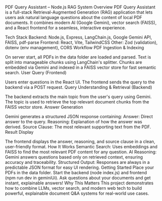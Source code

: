 PDF Query Assistant – Node.js RAG System
Overview
PDF Query Assistant is a full-stack Retrieval-Augmented Generation (RAG) application that lets users ask natural language questions about the content of local PDF documents. It combines modern AI (Google Gemini), vector search (FAISS), and a React frontend for a seamless, interactive experience.

Tech Stack
Backend: Node.js, Express, LangChain.js, Google Gemini API, FAISS, pdf-parse
Frontend: React, Vite, TailwindCSS
Other: Zod (validation), dotenv (env management), CORS
Workflow
PDF Ingestion & Indexing

On server start, all PDFs in the data folder are loaded and parsed.
Text is split into manageable chunks using LangChain's splitter.
Chunks are embedded via Gemini and indexed in a FAISS vector store for fast semantic search.
User Query (Frontend)

Users enter questions in the React UI.
The frontend sends the query to the backend via a POST request.
Query Understanding & Retrieval (Backend)

The backend extracts the main topic from the user's query using Gemini.
The topic is used to retrieve the top relevant document chunks from the FAISS vector store.
Answer Generation

Gemini generates a structured JSON response containing:
Answer: Direct answer to the query.
Reasoning: Explanation of how the answer was derived.
Source Clause: The most relevant supporting text from the PDF.
Result Display

The frontend displays the answer, reasoning, and source clause in a clean, user-friendly format.
How It Works
Semantic Search: Uses embeddings and FAISS to find the most relevant PDF content for any question.
AI Reasoning: Gemini answers questions based only on retrieved context, ensuring accuracy and traceability.
Structured Output: Responses are always in a predictable JSON format for easy UI rendering.
Getting Started
Place your PDFs in the data folder.
Start the backend (node index.js) and frontend (npm run dev in geminiUi).
Ask questions about your documents and get instant, explainable answers!
Why This Matters
This project demonstrates how to combine LLMs, vector search, and modern web tech to build powerful, explainable document Q&A systems for real-world use cases.
